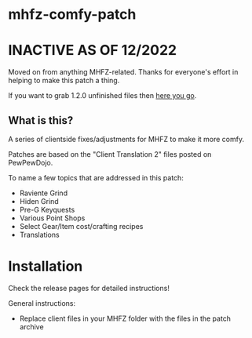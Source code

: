 # mhfz-comfy-patch
# **INACTIVE AS OF 12/2022**
Moved on from anything MHFZ-related. Thanks for everyone's effort in helping to make this patch a thing.

If you want to grab 1.2.0 unfinished files then [here you go](https://github.com/TsuyaC/mhfz-comfy-patch/releases/tag/v1.2.0b).

## What is this?
A series of clientside fixes/adjustments for MHFZ to make it more comfy.

Patches are based on the "Client Translation 2" files posted on PewPewDojo.

To name a few topics that are addressed in this patch:
- Raviente Grind
- Hiden Grind
- Pre-G Keyquests
- Various Point Shops
- Select Gear/Item cost/crafting recipes
- Translations

# Installation

Check the release pages for detailed instructions!

General instructions:
- Replace client files in your MHFZ folder with the files in the patch archive

